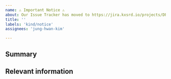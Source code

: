 ```yaml
---
name: ⚠️ Important Notice ⚠️
about: Our Issue Tracker has moved to https://jira.kxsrd.io/projects/DP/
title: ''
labels: 'kind/notice'
assignees: 'jung-hwan-kim'

---
```

<!--
  To make it easier for us to help you, please include as much useful information as possible.

https://jira.kxsrd.io/projects/DP/

  Useful Links;k:
  - Documentation: http://docs.rubikloudcorp.com/rubicore

  Before opening a new issue, please search existing issues.
-->

## Summary

## Relevant information

<!-- Provide as much useful information as you can -->
